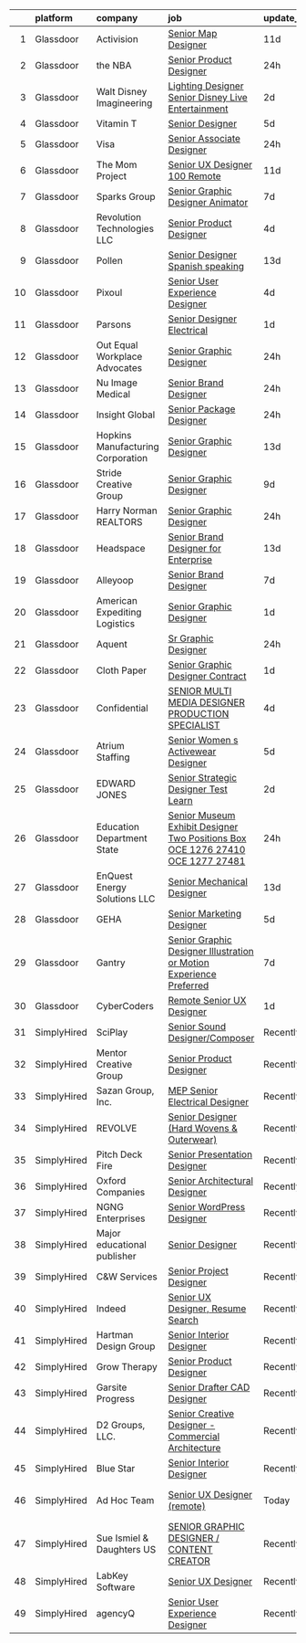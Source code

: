 

|    | platform    | company                           | job                                                                                                                                                                                                                                                                                                                                                                                                                                                                                                                                                                                                                                                                                                                                                                                                                                                                                                                                                                                                                                                                                                                                                                                                                                                                                                                                                                                                         | update_time   | location                  |
|---:|:------------|:----------------------------------|:------------------------------------------------------------------------------------------------------------------------------------------------------------------------------------------------------------------------------------------------------------------------------------------------------------------------------------------------------------------------------------------------------------------------------------------------------------------------------------------------------------------------------------------------------------------------------------------------------------------------------------------------------------------------------------------------------------------------------------------------------------------------------------------------------------------------------------------------------------------------------------------------------------------------------------------------------------------------------------------------------------------------------------------------------------------------------------------------------------------------------------------------------------------------------------------------------------------------------------------------------------------------------------------------------------------------------------------------------------------------------------------------------------|:--------------|:--------------------------|
|  1 | Glassdoor   | Activision                        | [Senior Map Designer](https://www.glassdoor.com/partner/jobListing.htm?pos=124&ao=1136043&s=58&guid=00000181421ac058bef09269662a60ef&src=GD_JOB_AD&t=SR&vt=w&cs=1_b6a8150e&cb=1654671458823&jobListingId=1007899361225&jrtk=3-0-1g511lg3pq6nu801-1g511lg48mfor800-62cd801ce6aac869-)                                                                                                                                                                                                                                                                                                                                                                                                                                                                                                                                                                                                                                                                                                                                                                                                                                                                                                                                                                                                                                                                                                                        | 11d           | Middleton, WI             |
|  2 | Glassdoor   | the NBA                           | [Senior Product Designer](https://www.glassdoor.com/partner/jobListing.htm?pos=122&ao=1136043&s=58&guid=00000181421ac058bef09269662a60ef&src=GD_JOB_AD&t=SR&vt=w&cs=1_94678f16&cb=1654671458823&jobListingId=1007924180842&jrtk=3-0-1g511lg3pq6nu801-1g511lg48mfor800-e184af06f8149d3e-)                                                                                                                                                                                                                                                                                                                                                                                                                                                                                                                                                                                                                                                                                                                                                                                                                                                                                                                                                                                                                                                                                                                    | 24h           | New York, NY              |
|  3 | Glassdoor   | Walt Disney Imagineering          | [Lighting Designer Senior  Disney Live Entertainment](https://www.glassdoor.com/partner/jobListing.htm?pos=113&ao=1110586&s=58&guid=00000181421ac058bef09269662a60ef&src=GD_JOB_AD&t=SR&vt=w&cs=1_b35b41fc&cb=1654671458819&jobListingId=1007919210153&cpc=FB7E4A1762AE5BEC&jrtk=3-0-1g511lg3pq6nu801-1g511lg48mfor800-4a12b77daf3b25e4--6NYlbfkN0DAFTyt7pbDCC2JPO79CSdi1dIb81yjczP5qsKcZIxgiRd1qisRd4re16D_VG3-wzWgmoe7oQDeeMqBEEd0cy1Q0odh4AlzqvEy5akhuFNFmiYuWcxcl_0sQPRItoOyI2xaqzZvXNPFZ1r6KtxEOdOSvALsZoRY5o1ptb3Nx_OBmhAgJB7YdXMTBOt1VRW9Gy9XLPSE1LQ-FmGo8P_n9rtxenV8zHCNrV9r-qorpMimyw8GyMCVFEOsJhBhP8nNYIlqawvEVE2EPgB0RRmDMgwkErw5mb0LQi90pa8ITCCaT7Z49ZpWKG_cKKzFFli8Hg6ZeujXwBVSPTcL2wVUsB7P38rGDttmTGCD-_uqAeEgcNBU3DjUvqeW2hETrhAWsx6SVvqsyvDhqzlS35tLXwqCI4IvucJH3XTVNDhwZo2zyAFOPlr21AOjmpqRLkRrHN4%3D)                                                                                                                                                                                                                                                                                                                                                                                                                                                                                                                                                                                     | 2d            | Kissimmee, FL             |
|  4 | Glassdoor   | Vitamin T                         | [Senior Designer](https://www.glassdoor.com/partner/jobListing.htm?pos=120&ao=1110586&s=58&guid=00000181421ac058bef09269662a60ef&src=GD_JOB_AD&t=SR&vt=w&cs=1_a70c081c&cb=1654671458822&jobListingId=1007913667833&cpc=2CAED5C921A5F994&jrtk=3-0-1g511lg3pq6nu801-1g511lg48mfor800-baf80011e21b8684--6NYlbfkN0DMrcEu7yrtATojKJA7cEzGQ3FdRGWLh0CZQInL4ECGI6k5tN82kdM0OKoro5eXmjrhU1LzCeq0l2IIkj6n6RI8_0amsVUGQP15NMpAuhX-yad4CDq7e_LfVxFA3F54u95X8Sh8xt6I5sA1eKvUwGVipAkl0DBa93dQ_fby4AVnslzVYCKTID_6J7BusQPHmNMAdAB5YIdbTKD9xpG9Q-qGXo9a1B1pjfKGtTe4uF3iI4P4XAGyAx541s8vMGfbBUFoJfVkGDL7aoQQ3aarApSFgxBCa3FhqT0qpJEmd1Dhp9yDWGcEEGxSYGNyTrcNxsE4XHN4bQzDHKeOJZsX9DY6vjrkNy1dBthKxOZ_LJN9QU1Lyr8jfJk84_TnSeM387AAHT1FKps6oT7fAgTgoRvRWeQOFaX4SsyIHRZdHhHuGr1_1Kca1uRsCwqK-TyDJYPopVD4nXj8QSxi7oXH1Ivm)                                                                                                                                                                                                                                                                                                                                                                                                                                                                                                                                                                                                       | 5d            | Remote                    |
|  5 | Glassdoor   | Visa                              | [Senior Associate Designer](https://www.glassdoor.com/partner/jobListing.htm?pos=128&ao=1136043&s=58&guid=00000181421ac058bef09269662a60ef&src=GD_JOB_AD&t=SR&vt=w&cs=1_41ea2d77&cb=1654671458824&jobListingId=1007924975787&jrtk=3-0-1g511lg3pq6nu801-1g511lg48mfor800-815d6c01a9acec00-)                                                                                                                                                                                                                                                                                                                                                                                                                                                                                                                                                                                                                                                                                                                                                                                                                                                                                                                                                                                                                                                                                                                  | 24h           | Austin, TX                |
|  6 | Glassdoor   | The Mom Project                   | [Senior UX Designer  100  Remote ](https://www.glassdoor.com/partner/jobListing.htm?pos=116&ao=1110586&s=58&guid=00000181421ac058bef09269662a60ef&src=GD_JOB_AD&t=SR&vt=w&cs=1_828d2921&cb=1654671458819&jobListingId=1007899139150&cpc=5EFBB0462F9C6B7A&jrtk=3-0-1g511lg3pq6nu801-1g511lg48mfor800-8703c6a0f8b771cf--6NYlbfkN0BDp_epf89aHDQhKpPegNJQ_ldQpEFZQsM9OcONMGxWx6pU56EKHF58QjVdAUvn2gWAVLBNd8LL82rFr97_g-Mfm7K1hTXco8LRhf35BV_GEl7wLo8ZXsO1oW3-dY8xLD3FpO0dtRequ-NT35A3ei-TgKIpLBdc5O_JnM6cYnxfVXHdDkrWLUF7qciDk80GL7LaLqF2KwkYEv4FvXIiGFYrMVLDqtgRgG0DEc2kUmqKlQ8CFsQ1yx9hIvllhqOSLIa9XLvjGbF_Kn7Rx0C_tSKFSfXM-9W1-i75vgNazdu8NBnQOaihpDndlv2A82KNw3xmtCQdZv_ewlQgfCIWD9UcwcjAgdb_16Guw0VuJ3rLS3s5wQpFnGlyI0DFR73UhiTTs-uDuIXB70ksgHNCL5VXn4ZoFjvURfy612Qgdae0o80zR8wcBKJe2_RY9bKL1XieZgygOHPLB4qq8NybJUZ8SjjnRC5TT7x97JiJ0aI7UoqzVBYneqx0UjB2aO535FXOw5WtQeMpBI8WBqVP3-8oGdTywrP_sZ2WKUBv3cO0jVhjVnmozTabrv_xQkw5eR6xfhOvZ2KB7Q%3D%3D)                                                                                                                                                                                                                                                                                                                                                                                                                                                          | 11d           | Remote                    |
|  7 | Glassdoor   | Sparks Group                      | [Senior Graphic Designer   Animator](https://www.glassdoor.com/partner/jobListing.htm?pos=117&ao=1110586&s=58&guid=00000181421ac058bef09269662a60ef&src=GD_JOB_AD&t=SR&vt=w&cs=1_23072170&cb=1654671458820&jobListingId=1007907539215&cpc=6FC5BA77C9A4CD78&jrtk=3-0-1g511lg3pq6nu801-1g511lg48mfor800-3149b2b5214b4c75--6NYlbfkN0CVbIAoVGlVV0muHIzlWY31dYj5hrVkKa7qBWZ-hZn3g-zWnitpxah_RyLopvrEJPJSvVwjkMKnm5oXnkqPzQZM7eDCZ4uHecPrgAYXbWHZ4-QFiKgvkylH-6ZRQx5iG8TRagUEn-RPcFt28H51rkSsF_0ooNIIxsRsFnhDdk-B-tCvxk1S0LZYKaTR7J0m4GYHpPjGl9x999aVjcwRKnRG5hyuL7esNsyZH11gtM4UCYjnr2VTsp2dUpCtzdwBUGhb3glME3FUu0MQ6itbhvMJ9RhET-8OAlMMSuKfRztOhiBFlLp00tDo7G_4t0gNr-o1muhwEjVUvZ5o1QFdVK-7_asq42MfmHhkZQzWs4LH_RZN2CDQIrFOYcX8CDKSGvxG9aelnHR8DdCaRDkC8ztzUrvQMCPQQDuwn6daCf-QnP04Wk1wL-5Wwn49Vt4uUJkyBHPbVdULx3Un_rizkFCdsJ0fkYPc7ILnHK2OCijm7xW1_xhTbR7iQilTAdlSsLM%3D)                                                                                                                                                                                                                                                                                                                                                                                                                                                                                                                                      | 7d            | McLean, VA                |
|  8 | Glassdoor   | Revolution Technologies  LLC      | [Senior Product Designer](https://www.glassdoor.com/partner/jobListing.htm?pos=101&ao=1110586&s=58&guid=00000181421ac058bef09269662a60ef&src=GD_JOB_AD&t=SR&vt=w&ea=1&cs=1_50fa6493&cb=1654671458817&jobListingId=1007916855309&cpc=1B441CF255E04BBA&jrtk=3-0-1g511lg3pq6nu801-1g511lg48mfor800-72efd09c0008c18c--6NYlbfkN0C9s4D34T-t5Q_QrI0J88zVoRG4vEg0yQeuXb71JYkH4Wi81vjmB7CK7C8HvaZeBGTDu6UNFy2_QVU9aAWOiG1ByOU9y_dHZdgiKSkwE0JXzWraowoiil25AdSXtLEY5tv-d9wMOyUtWSVoyWZKzAmzVdYYFf_-mFMlj0jsS29s8B5Mkl3d6uirxmM57xksOI_vak1VNa0O2gMGWOJjNvtb4yCcUgewV1V0NpkpBaYh7ajE_o_IWo1XOLpJKOZznVdFPVb1uLJ8J8xEpxd0BJTabOpHkTjFrUQJvk8zi-VYJzGyOwkATs1WiqV3UXVFx5RaaoeL9NsNCN2juVK54p4H5zsiYRX3vugfn1o9wgT7jU6KcMDfEA9UmE1j4aq-HNEHf6g7LzPnPsebRCILNaIUJx05PidGYOfGjIgosh5pK2tuzBYXe0ZcoI4eDyZIRzhVrTep4EwHyrwqAXlPhAyezWWWQ88O7S5jh5HglO_0JAguQSdnTce0UVZIYX7f-2aCM3M1ZNWor87S8nIk62X2)                                                                                                                                                                                                                                                                                                                                                                                                                                                                                                                          | 4d            | Creve Coeur, MO           |
|  9 | Glassdoor   | Pollen                            | [Senior Designer  Spanish speaking ](https://www.glassdoor.com/partner/jobListing.htm?pos=125&ao=1136043&s=58&guid=00000181421ac058bef09269662a60ef&src=GD_JOB_AD&t=SR&vt=w&cs=1_0bc9ab7f&cb=1654671458823&jobListingId=1007891996634&jrtk=3-0-1g511lg3pq6nu801-1g511lg48mfor800-9a7a4f4a3c7f0a0b-)                                                                                                                                                                                                                                                                                                                                                                                                                                                                                                                                                                                                                                                                                                                                                                                                                                                                                                                                                                                                                                                                                                         | 13d           | Miami, FL                 |
| 10 | Glassdoor   | Pixoul                            | [Senior User Experience Designer](https://www.glassdoor.com/partner/jobListing.htm?pos=112&ao=1110586&s=58&guid=00000181421ac058bef09269662a60ef&src=GD_JOB_AD&t=SR&vt=w&ea=1&cs=1_879960a2&cb=1654671458819&jobListingId=1007916613858&cpc=6FC5BA77C9A4CD78&jrtk=3-0-1g511lg3pq6nu801-1g511lg48mfor800-f9e6c36db6c18fa4--6NYlbfkN0DkuNNc9jtp8Paa5ic1vcdzrE97PDvQxS5P2e8AiHduyeY-Bjef1quw5x-u8TrJADSRTlrF43X3tRGUfZfixxZuJhbH6sy5XJaB0RzJNGjXdYkwgYrOm-PDYratyS3Sts2nghLR9CbAIZFNsABtIh3vBJP-0pq_XNCcvg4USCQyXbQvD7kflEeGYOFkS1uZmAHpajfQoJGD9jAfZ1YAivMMoQxTh0cum9cCkya2NHg_Lfr2cSDiUuYNypNVVPjhlQiy83qisH74cXJGCKqhcOqXDUk5DRyUw82GMMFxSiDqrPNp81F-cSw-JZJpixz3ayNQUJYp4igNSzT5Ow-aC_Vmk2T3lE2-U6d4SbnWQN_l1rx_29ZI66Rfn8FieAu3GUWFfRJyhjRtBSE5rQr0gDTmqrglrnyAfAnyroifYhSmihw8Fsg37zN8x1IxGpwlWj59Xz0VDCg2vC44yUQeWIM9pNOJ8sqlmLDNwm59YBaKGqPNTQgqLhtXYAnm8Sb6vcFNWZpI-v9xkA%3D%3D)                                                                                                                                                                                                                                                                                                                                                                                                                                                                                                                      | 4d            | Remote                    |
| 11 | Glassdoor   | Parsons                           | [Senior Designer Electrical](https://www.glassdoor.com/partner/jobListing.htm?pos=121&ao=1136043&s=58&guid=00000181421ac058bef09269662a60ef&src=GD_JOB_AD&t=SR&vt=w&cs=1_dde10edc&cb=1654671458823&jobListingId=1007922101449&jrtk=3-0-1g511lg3pq6nu801-1g511lg48mfor800-38e51df73b13742f-)                                                                                                                                                                                                                                                                                                                                                                                                                                                                                                                                                                                                                                                                                                                                                                                                                                                                                                                                                                                                                                                                                                                 | 1d            | Remote                    |
| 12 | Glassdoor   | Out   Equal Workplace Advocates   | [Senior Graphic Designer](https://www.glassdoor.com/partner/jobListing.htm?pos=126&ao=1136043&s=58&guid=00000181421ac058bef09269662a60ef&src=GD_JOB_AD&t=SR&vt=w&ea=1&cs=1_28135d15&cb=1654671458823&jobListingId=1007923749956&jrtk=3-0-1g511lg3pq6nu801-1g511lg48mfor800-ef789fdfdaeda833-)                                                                                                                                                                                                                                                                                                                                                                                                                                                                                                                                                                                                                                                                                                                                                                                                                                                                                                                                                                                                                                                                                                               | 24h           | Remote                    |
| 13 | Glassdoor   | Nu Image Medical                  | [Senior Brand Designer](https://www.glassdoor.com/partner/jobListing.htm?pos=104&ao=1110586&s=58&guid=00000181421ac058bef09269662a60ef&src=GD_JOB_AD&t=SR&vt=w&ea=1&cs=1_9eec19ca&cb=1654671458818&jobListingId=1007923604858&cpc=555ADD10F5BC937C&jrtk=3-0-1g511lg3pq6nu801-1g511lg48mfor800-fb13f8be9278b164--6NYlbfkN0AtR68e5gWpPxoovZgA7Udo-dcymoK0NpHFMpIgh7LYz_jF4aY_SHIfavPkUsasoNnE-K5yQJQXUSU3VQvrBrY1FWhDojcUgMiMfnH8sJKPvx6LmDyDeIvmx6jzhr1RViScOFeQUmP7ourDFgNLo7V-aG3o7YvcRTFE_jDNuY4VkxApt1tYeC6RlUcbzZoxP-DJ96jWfVIHeCuilAPQz15QQSThAjfdObUB4zTdDwAnzYaNLW5Dd-5TccWbqhPsHNMy0vnXpgAo5GWYHspl3WB52J-TaLwoJbi0DY7AhnNJ6jarTFRKADbZC6iYtY_jqmFWwshyMJpzuNU0zMO3v2qvcUDc77TA68-sSQfFPJYVE6r4JvKqGlkST9W0mSIVHHBxQTHdFdGyzVDw4ajDPQlaIHKW45_mebuVqz-oW5LyELFx1dgeAoCS644PM7aYyTYIonyv1AOexEUejurAx83oiL7nHEWaViGXV9UCVvtliFVSlCNAipULkWMZ4II-kfy5VTVYmBgNeg%3D%3D)                                                                                                                                                                                                                                                                                                                                                                                                                                                                                                                                | 24h           | Tampa, FL                 |
| 14 | Glassdoor   | Insight Global                    | [Senior Package Designer](https://www.glassdoor.com/partner/jobListing.htm?pos=114&ao=1110586&s=58&guid=00000181421ac058bef09269662a60ef&src=GD_JOB_AD&t=SR&vt=w&cs=1_1e83fb04&cb=1654671458819&jobListingId=1007923805253&cpc=B076152010A3B66C&jrtk=3-0-1g511lg3pq6nu801-1g511lg48mfor800-8dae3beff835d835--6NYlbfkN0BKkHZu3wF05EeDimN_p6sYpKCMArvwa95YdH7UpkaBCqc7l59ErwqcKzWlWHVvuuMiUtqm-BFpdUAvnFJVGsTo9FVTJc-nKm_ER1tGOuYiie2C4q4IC_5JmUdt3u_BOBFxRawQgLT8bp9-cOV7Xzbz9W0m4JAa79v6_eJ6JqpB_INdJ2h7IpgMh01ByYCg7oCxuAJcXg_zOMU07Eo1qBcdYBKBD5IVhBBIAHAH9LSQlvoK9g8O2S2IetAPqv2xC7qwVhLkwTwQMMzcJF5We8HujaAyNjZKOeOF3-s3bEncgJ2S9nl8VfqpRFJKeascOGVr7WHaTf1tunQYTnk7Mcvy2ICFxkn8j-ZIoOyQ0hVhBBkMBsrGIcnWeE6P40f8opuLlrctY4rWKHw6ZRT3BzoZAbvE5ywgIEaVvtXtODyiLGfZat5T8S7rq7McqieGAwQh0eXKf74RW98esjul5CV1nHk6z68k2_zQN8h5kVzgA32kDPAIrE0AAeLbEkUexTA%3D)                                                                                                                                                                                                                                                                                                                                                                                                                                                                                                                                                 | 24h           | Los Angeles, CA           |
| 15 | Glassdoor   | Hopkins Manufacturing Corporation | [Senior Graphic Designer](https://www.glassdoor.com/partner/jobListing.htm?pos=102&ao=1110586&s=58&guid=00000181421ac058bef09269662a60ef&src=GD_JOB_AD&t=SR&vt=w&cs=1_8969f845&cb=1654671458817&jobListingId=1007893289048&cpc=C0A1394BEB3A993C&jrtk=3-0-1g511lg3pq6nu801-1g511lg48mfor800-3875ea1dc6146494--6NYlbfkN0B_HvgE05pFSkb_Z5lsewMK9saEU9PR9pR_cTHu3KaFsA9I98-t1mhiXZT8zNDXCGT9KJMgzrRYLky1um7QdomEGd6QCjSbyypjVgQKmtEPxrioq0xtdU-F0b0V3Hg31HgyJh1o0Egno9glHGkAZ_9c1qhZkilNee6K21s1SMT7OoLR_sr_Yly9jZJ4d2HF3OUDfvNP6_2QUuwp_Vvm45Fl_FQ23DheXgKxBdM6ZoLxLfomUMkJ9PiavhGK921gUizK2U4erZDJoftX7nf50VkiFB2ezwJ1RHBlXcbYYMJ99sFz9By5uquM_PHUfLOpqtSGtDI6talQ82wONL4Oq4bCpH1upJxh4OQR9oKParQ2L1cqbb1yu7B_57n9Fe_RZb1VwFGTB4VHGr0P6CAthvzj3xydILJwxtR0BtKl7cIvRUblAGZ4HgY09qQZkHM0w3tW6Yb5jNoTsA3krzXGPzhaIEGholWTIgOBhqjcuRMk56F9Iv7z572l-6qBG2L81xz5BWGG46Hxgu3_EqXCasMjTtsh1V8_BbHVq6HOhkBMzrkMSoSKW9bWYj9oba7cgmeTHwSaExGxTRbDlsV_DfcYNWWCta1X_58odN_ZCVJngA%3D%3D)                                                                                                                                                                                                                                                                                                                                                                                                                                   | 13d           | Arlington Heights, IL     |
| 16 | Glassdoor   | Stride Creative Group             | [Senior Graphic Designer](https://www.glassdoor.com/partner/jobListing.htm?pos=103&ao=1110586&s=58&guid=00000181421ac058bef09269662a60ef&src=GD_JOB_AD&t=SR&vt=w&ea=1&cs=1_68494c41&cb=1654671458818&jobListingId=1007900844411&cpc=D6DEFEE27D6A642D&jrtk=3-0-1g511lg3pq6nu801-1g511lg48mfor800-8647572f74883216--6NYlbfkN0Cp_WSJKd_Pz82imZmURPbhd3kYBsiZi4lpMLOH6vOlLErgHEpgfNVHQec8l15cTZIapcY_hwIUZ9BAzEw1tzVC7VhOYXIT9QSRzpxX6ECy7SdFCgDWQ0K4EoFbG6uoMmW0VNlU1wT-IwXKYeYthiWvzxGmfqxTG07jVnF3tzgCTkn4Yauer36usXseUhl0Y5Yu08l7s1FhPxu5fH2VlsoqzHsS74ApTuYfUSzNjCZpnZRLYZUQ_ZgthdDlAnCQg_kbQHLTkuitDsNbACqzUg-dz04YfhXIlwsWBGwgmT9tBhXrHMed6CPGaIjGBmn-5IxOIj3WYOlm9jktdn1Ehv9jQ5EBD54ZFEeLkgodfvqsdiSRQV2bz-SyOLYKIhzov6-mkkP-gP76qsj4YANtsZL3fvgjJnsQODlnN-uNH1pXAc7siQhMZFIsn5n6PiIF6RUwLbKuSjb1DvWEyNQt7I8OcOZIUzqI8mNTgRyrBfQzwGOOpHp7pKD9uHibUVKB9m47JMjzLPfyuA%3D%3D)                                                                                                                                                                                                                                                                                                                                                                                                                                                                                                                              | 9d            | Burlington, VT            |
| 17 | Glassdoor   | Harry Norman  REALTORS            | [Senior Graphic Designer](https://www.glassdoor.com/partner/jobListing.htm?pos=107&ao=1110586&s=58&guid=00000181421ac058bef09269662a60ef&src=GD_JOB_AD&t=SR&vt=w&ea=1&cs=1_062a6edb&cb=1654671458818&jobListingId=1007923405498&cpc=1D891ED3EFC3904E&jrtk=3-0-1g511lg3pq6nu801-1g511lg48mfor800-411e85b264b9ff71--6NYlbfkN0AEU_eddA6a10D8DlHvxzQr7PXIa3neQ99t6YEbhNUDOOE1SJzIkc_eILtKuAuvOqjMlmQGUKj33A6Md6BNTjAW6ZoOKX0Z44KQ6U_xGAFEXFIzE_MpVHgE_3Awq5l0t72HkJdVJf8CggSezcHTxb63qKxEAmTWMibdiS04lmGLaQdhvaq0SxhLz7mJKu_6Bb55EOG_aoKhq7I2TGhJEqrewbkGkr_c2rzznQRhiy78_B-BbyUbbEHU238KwgXsApFpMAGPG5d9X7FftgrinCEGYE8sw5-ken5avn-4tnakqlMSDES6OIkBHVKYKv2YoPKSfF3ofnezIU2dYoSUv6NYlPUhEujXbQiOzr44pqIKy1yePK8Y7RumhBws5Djo4IexxpFU7szaocOk2sflJw2VkpRdnV1srCtGnGVLn9gGgBeT-eSFeiqTWKX88wJBBTgRsE7f8Ozu4b7mw8QumiTgTigQ8N16QqH3dAl4XPWRaYaYroGrfx0stinO9XMBQnA%3D)                                                                                                                                                                                                                                                                                                                                                                                                                                                                                                                                            | 24h           | Atlanta, GA               |
| 18 | Glassdoor   | Headspace                         | [Senior Brand Designer for Enterprise](https://www.glassdoor.com/partner/jobListing.htm?pos=130&ao=1136043&s=58&guid=00000181421ac058bef09269662a60ef&src=GD_JOB_AD&t=SR&vt=w&cs=1_3cf2ce74&cb=1654671458824&jobListingId=1007892927884&jrtk=3-0-1g511lg3pq6nu801-1g511lg48mfor800-a88093c51718bd10-)                                                                                                                                                                                                                                                                                                                                                                                                                                                                                                                                                                                                                                                                                                                                                                                                                                                                                                                                                                                                                                                                                                       | 13d           | Santa Monica, CA          |
| 19 | Glassdoor   | Alleyoop                          | [Senior Brand Designer](https://www.glassdoor.com/partner/jobListing.htm?pos=123&ao=1136043&s=58&guid=00000181421ac058bef09269662a60ef&src=GD_JOB_AD&t=SR&vt=w&ea=1&cs=1_5c992116&cb=1654671458823&jobListingId=1007907905836&jrtk=3-0-1g511lg3pq6nu801-1g511lg48mfor800-d73059de7a55ab0e-)                                                                                                                                                                                                                                                                                                                                                                                                                                                                                                                                                                                                                                                                                                                                                                                                                                                                                                                                                                                                                                                                                                                 | 7d            | Remote                    |
| 20 | Glassdoor   | American Expediting Logistics     | [Senior Graphic Designer](https://www.glassdoor.com/partner/jobListing.htm?pos=129&ao=1136043&s=58&guid=00000181421ac058bef09269662a60ef&src=GD_JOB_AD&t=SR&vt=w&cs=1_001c8944&cb=1654671458824&jobListingId=1007921843074&jrtk=3-0-1g511lg3pq6nu801-1g511lg48mfor800-67ab16665fba642b-)                                                                                                                                                                                                                                                                                                                                                                                                                                                                                                                                                                                                                                                                                                                                                                                                                                                                                                                                                                                                                                                                                                                    | 1d            | Remote                    |
| 21 | Glassdoor   | Aquent                            | [Sr  Graphic Designer](https://www.glassdoor.com/partner/jobListing.htm?pos=115&ao=1110586&s=58&guid=00000181421ac058bef09269662a60ef&src=GD_JOB_AD&t=SR&vt=w&cs=1_e4aaf190&cb=1654671458819&jobListingId=1007924481156&cpc=B101C867B3EF2D75&jrtk=3-0-1g511lg3pq6nu801-1g511lg48mfor800-030631ef2ff7b954--6NYlbfkN0DMrcEu7yrtATojKJA7cEzGQ3FdRGWLh0CZQInL4ECGI9gD0Wolx9R2v-Aex0-GK05DgAmYzd4hLpFvVhL9lj6OZnqOe6UCnB8UZ_LHQBT7zpvTSWPYVD-htPCeakxO7YKKaK__q-Xg_c0LoaA6Pc_HDEn6Z2yh5S2wllb-JePQgfnwXuPouPVLC843Dpn7VSECDGAw8qZlJKKOF4SZOUzDlnMHNmWpZxmBQDHbYwHq9oH-3pA_D6hsglndm5vTEwCuTcXt2fNPa01kBCITeIf_eUw38mNzD5HrX5KXmgpmAlddx6h_vmoeSb_OYAubKTkBcPSPdhMjHq8XDxUTSkEcp_RUSqs2S0vXMv2L9ZX_bA9SpSVuzRs6Y_rqR_7ukP0DGyZckzz3pLIkQPJiEz8VQMlxj2VRL-LGKpgbuPEi_svg2Z6pZy34OgV_sakgE-gtxGnn-dpmkg%3D%3D)                                                                                                                                                                                                                                                                                                                                                                                                                                                                                                                                                                                                      | 24h           | San Diego, CA             |
| 22 | Glassdoor   | Cloth   Paper                     | [Senior Graphic Designer  Contract ](https://www.glassdoor.com/partner/jobListing.htm?pos=110&ao=1110586&s=58&guid=00000181421ac058bef09269662a60ef&src=GD_JOB_AD&t=SR&vt=w&ea=1&cs=1_5dcf07ab&cb=1654671458819&jobListingId=1007921189792&cpc=217C45A42544DB93&jrtk=3-0-1g511lg3pq6nu801-1g511lg48mfor800-5d003eacfe51bcfd--6NYlbfkN0C2MsYJL2-v0hr-Ox8pePttoXTa_LO6yqdpWnMQbSkQSE0iH6THjvdY-wvS-ihIaV3w6DYxomHMq7JqEF9ziwCPy0G2ezgNe2n3Z29YXq21f4QYwNX5WQz0GUqIYdA-7Gtidi-kR1z9VDSOrKAgOJs6Ayohs3OVpzP6VjXOcqb_gViqY-iCrLZ9WRQ5_4eLp5XH9wWHgNxYwFLGa0H3d-Hp1w-fCxE4o_GFoAy8GsA2nQs2kVynAo4RFrIJ1thliKE9V5SUFP_f1FdGCMSq1un9nxRh0_XTznSqjjl3ft-kLZjA8G4v4DU67x-UC81Igq92X8yKjL5rObKESki7i9763EN_CWHo4MaUNZJGSBwcZITJV489y11-1SQofPwUA1OnfRsyU4a2hT0ZHQDRMSj7Ez3cOGFh0jyY91unMu94ZhbCX0pN0j2f4eAhUi2huAKBRA96q_9yNpiZQ2vuurSYCbPhsoK4VqhltV0jbesrZ5KGdMH5iNqOk6s1CTmnyQZaHiOPMNp73A%3D%3D)                                                                                                                                                                                                                                                                                                                                                                                                                                                                                                                   | 1d            | Remote                    |
| 23 | Glassdoor   | Confidential                      | [SENIOR MULTI MEDIA DESIGNER   PRODUCTION SPECIALIST](https://www.glassdoor.com/partner/jobListing.htm?pos=108&ao=1110586&s=58&guid=00000181421ac058bef09269662a60ef&src=GD_JOB_AD&t=SR&vt=w&ea=1&cs=1_1fe8eab3&cb=1654671458818&jobListingId=1007916584604&cpc=6BBECBC74F3AC36E&jrtk=3-0-1g511lg3pq6nu801-1g511lg48mfor800-d9814bbaf860f0f4--6NYlbfkN0BND1zoRNjx_SXg0wlRSymcbv2Y4nh5MH306CpsGcQMNNpkATIQg3r9Ospe-o_do9Gm37CFBrgViQxrtBG65hOiMhYklwMoGXcPOm2TNMd9RT_3zkWCb2QOvTDJ0rFVj00PMzi9JS2aRk_yi7nVcUo501KaegmmhdUNogGsAsVzpKXzM1byOyTuyUS_KVusRVibU5gEVxFvUWtcFRLmt2CXDGm3YCo--gsnHDMwWTSaalz7MwZiO1xQNA91X2PPQgVkzuN51PD7zUecN20TsmJu-QF9ri6o1vwcSd-0R6F_Ulz9fQHLZ09OSj_vgg1KP1ytDzDYjo_kAQDqKdWUT3hVZzlcVi8u0TyDsrcLuwuMNtZN6hDeNq8tTz-ZqLF9HBgilsQ2wmjt2YFg0IHOS4G7r0xeG-e66WIRP6GsONxRhUunW2GvEmI2GuqqKNjnzol3dZWuYiH-ZYGmDstMT8pkwfsjtYjYa3eufZgt6453pX6OAH9sxb3inpUR8xlzmwsgrtoqDDCWTg%3D%3D)                                                                                                                                                                                                                                                                                                                                                                                                                                                                                                  | 4d            | Houston, TX               |
| 24 | Glassdoor   | Atrium Staffing                   | [Senior Women s Activewear Designer](https://www.glassdoor.com/partner/jobListing.htm?pos=118&ao=1110586&s=58&guid=00000181421ac058bef09269662a60ef&src=GD_JOB_AD&t=SR&vt=w&ea=1&cs=1_849451ca&cb=1654671458820&jobListingId=1007913783944&cpc=F41FEAB56D215062&jrtk=3-0-1g511lg3pq6nu801-1g511lg48mfor800-497a26064614b827--6NYlbfkN0AJVhJRw9wUHBCF8R8adMoLXwMaKLwknIknnYTuOdK23DV61sywQ-0ewnDTWuO3HeNEwf4eJ6lKPTwW8DDEfPMdM8h_E-pxsHQ7DJvxZsRh6ZRvEqyemes31W5WaL19JULRK7sqmXUyX1PSHZU3MKkNdEDoJJHColgYpi16rBPMdHu-7fAD_aD4viV7ZS9Eqhz8VIIRmDohbUiij0eJHMk9EpLbUMwxivbKKP2xZI0NutKWOxoUDRjhZ6bwpn2NdCZmJowb_CdKGg27tKmiy2e18sHVdNcH9vkyXSBB1jWY-hvdhMHg3K6npaftWRAcpSsftm8-PRhJqvvzpgSU8vwBvTgRxcgk2vfafVovLIQL5z1P_sOKM9Jf_AtkudukGDwLI5lxmOg_AKR594KlnDCwq-oR01cCitIxQNjpu_4vSGfRo-QuG3AfmzyBKQch3CGOOifgFGsXhX40UlgKGJ_PAgfXwhvDVOW82np3BpzIxYQ8IdCAaddUfyNF1W2WmmbL_4ODgi3_E_YnRlFOqB3fPgtz3fGmlN7vX63Z3JEGRb9EDNQMbkYgVMA7g4dlIcVP9Sl6mbzWqpkPrkoSbJzuU-qpjjjH8Qmfu9g8eCq1C-xccYYHPVBvSNCBeLJg0biC-aqL_hx9k6Up3stm0uRPqd4YWm7YJCYCS5zaYUTgfOaDtdrpzS6gDXziPwvQ7SZ9z-BjqvbI5SlxlKoN7tNws-8TkLiWasEwiAeTXoWPLbVlUuHyWwXxwqKxf8wl_8jTEJ2UIFLVDOzbXF-aS43RrGllnIfpjljTFH2fHOpg02nx7Gjtz_01LFBiPwpRuUFDw1FZZ2nmnkOWTKtH174XUbWblsGK9WNS9efVEuhhxXrXlhbSnzhzYTQNc5ASyYOuFgRCIKQUE7KW3z4wiHhtmUSd1qvkKj90t6HW2C3TcjYToXqroFfceaZKEQEwh1vt8Wae8bHLD2HOsnZWezJFBh_aL-Z6mxPFxayIpe5Esv0IMI6DF5DG2bxfxTiZ8h4%3D) | 5d            | New York, NY              |
| 25 | Glassdoor   | EDWARD JONES                      | [Senior Strategic Designer  Test   Learn](https://www.glassdoor.com/partner/jobListing.htm?pos=109&ao=1110586&s=58&guid=00000181421ac058bef09269662a60ef&src=GD_JOB_AD&t=SR&vt=w&cs=1_5bc62a7d&cb=1654671458818&jobListingId=1007919523606&cpc=6BF42D0955AE9A34&jrtk=3-0-1g511lg3pq6nu801-1g511lg48mfor800-ff0dcece5336bcba--6NYlbfkN0ClKv8JknXx3qlXZr49u25TMmhJoIFsMZ-3doFSFr5kIGy1qIUgLdLzxDfyx4IpFOwl3nD7aPT34yXQcpKcQEoWX1NicDZmKqsVIIGIphZeQ8hJl-_FWAxxAya2MtWyL7OBpk7VkNnlJOh2HxkYsoZwzU4zs_z5B1yGyEVtAqDhlI0rYsMrs6Xkr-6ATawxSMRyLy_24bUQjW1fnh5hBquQQ13PkPEKteRx_-jmwkjGuTJJuRNP11oW7Y7Xd7NVveaXmVVFwSZu6v1VtFj11yXEA5pGuJYZ_0fk8PHoP9v1O6W91n2YV6mLLp3uO7x2WlCi_RcdsA8unvKpIDDH78N0Y9cdRnhD-ZiSNbyAkagKzjc6kfW3BkdrL8xaSGOw9seu2UNsV_nebJ7y2o0cidGNeKBlQop1hpy_eH82N4OfE9ogVnLyCX4E)                                                                                                                                                                                                                                                                                                                                                                                                                                                                                                                                                                                                               | 2d            | Warrensburg, MO           |
| 26 | Glassdoor   | Education Department  State       | [Senior Museum Exhibit Designer   Two Positions   Box OCE 1276 27410  OCE 1277 27481](https://www.glassdoor.com/partner/jobListing.htm?pos=127&ao=1136043&s=58&guid=00000181421ac058bef09269662a60ef&src=GD_JOB_AD&t=SR&vt=w&cs=1_9be4ab41&cb=1654671458823&jobListingId=1007923712585&jrtk=3-0-1g511lg3pq6nu801-1g511lg48mfor800-520100268f196b66-)                                                                                                                                                                                                                                                                                                                                                                                                                                                                                                                                                                                                                                                                                                                                                                                                                                                                                                                                                                                                                                                        | 24h           | Albany, NY                |
| 27 | Glassdoor   | EnQuest Energy Solutions LLC      | [Senior Mechanical Designer](https://www.glassdoor.com/partner/jobListing.htm?pos=105&ao=1110586&s=58&guid=00000181421ac058bef09269662a60ef&src=GD_JOB_AD&t=SR&vt=w&ea=1&cs=1_c58af4e1&cb=1654671458818&jobListingId=1007892906930&cpc=9952A63AB06E78AD&jrtk=3-0-1g511lg3pq6nu801-1g511lg48mfor800-3b29fa4fa47f9aed--6NYlbfkN0BHRzSRdaYJS2AwKohB7GUTi26mb1K9oUqkvKSMHhTNGPLXAAQ03JbFDP-XLB5d-osooSAL7KD5wTlb7PKVqTjYgJ8KOdEbc9C5tk8TjlqKTTLLKWy33uRPIuWZMM7fSmE07oQ7nVTWi0us_fM5ojz9uZsUcL2FsipS8tOCi0ihCuVUCKOIxXhEoP-M4LhHEQ30lfPMcDvLLKAxK47Lm2lzmQ9IAK3E92W-F4y1SRwnRPQfa1A5ToTW650HaPnqaiJHdRSgHF_LlMNoSYqQPFQCtrjh7EOgO7hYq980ZASd6G8fQceFynKtWFErsL92Pi5r_UdWHHt5h4r7ScRbxlqWp4UESRJw40sxzuO7XwdDeOEMu8bweVSOiL-Hbm32-tS1lCujGb792aFm-vADnN6h1ZiUSSDX_-E_ALh6B2UJwnNsw1mEnPoDBdD1lVgCN2y7-a2vRi5fLSddjomKEoOgGGs_aTZNF1PAS9PFssA0EZbujIWABxdyB8h4qzeVBhXfhVapzVHAxw%3D%3D)                                                                                                                                                                                                                                                                                                                                                                                                                                                                                                                           | 13d           | Houston, TX               |
| 28 | Glassdoor   | GEHA                              | [Senior Marketing Designer](https://www.glassdoor.com/partner/jobListing.htm?pos=111&ao=1110586&s=58&guid=00000181421ac058bef09269662a60ef&src=GD_JOB_AD&t=SR&vt=w&cs=1_382449c9&cb=1654671458819&jobListingId=1007913826739&cpc=B076152010A3B66C&jrtk=3-0-1g511lg3pq6nu801-1g511lg48mfor800-10aae45cec34ef07--6NYlbfkN0C7ra8cbslmtmasv2ZguBnHCZr8jAHHNwKWPAtZwfYKSqsZdj9HfYLjJ_bAI4ZODovdx18Dk-oVBjhUG5vKhrsw6WJKkIo_SABg-t0iN2EW6s7k0Z77EeQk2oWsUAKJzzDZcrAYFosuKS98PF_qwY_rScmUPGAo6-DB4uLU-y-xRGPIFTDsWTCnEb6Fk1eY08yXN5bTtQ7RGz_G3wLMEA2d9Z5uaXKEXjhA9X1QQ1hGNryoUVCgg7SJN3K_m9dtgxLBRnTasAhEwr89MMRTdX8HY058663tYi2r5W-3S9NovPT969IBAyHdtNmZu9eE7PySW1oqZJR8CGF7sGzL69Qv4f6hE-ob7yQdiBu9jOQukufKEZVP26dxKtClkvdcqqe9Pdr1LaKa-rsablyeFp33d0U-TIZeBEcYq7rnBnKAtYJHgPPSYLPioeaD7sIP_LEBTKx0I0tcRc9NjPOZgLVB6gTYDBe2pgX4-4PxZkCrLyHtsIYWkTGY3CHJL-dasRvYn94g9dsGnBCAc1LjfSNL1yx9KOcnGaQmENAa6xAXayAhgAwN3J3x9i2DA68TFoYwTZ4Xn-XvBw%3D%3D)                                                                                                                                                                                                                                                                                                                                                                                                                                                                 | 5d            | United States             |
| 29 | Glassdoor   | Gantry                            | [Senior Graphic Designer  Illustration or Motion Experience Preferred](https://www.glassdoor.com/partner/jobListing.htm?pos=106&ao=1110586&s=58&guid=00000181421ac058bef09269662a60ef&src=GD_JOB_AD&t=SR&vt=w&ea=1&cs=1_8655259b&cb=1654671458818&jobListingId=1007907478237&cpc=608BEFD8E68346F1&jrtk=3-0-1g511lg3pq6nu801-1g511lg48mfor800-954aa181f08805e8--6NYlbfkN0DLxniXb9xd09bch3T7EymxCrgj1jiT2kSu__xrmi42oFUVS0emMDhZHtBWjsCxONxacQTOsY9zK7-BMxir7EEkhSIBtGscvcrrzCRn-Icp4mTHVAJU3R2k7Gjt3eZVWX5od9_uNRgDwirYDpAQcL3k-nJhMM2hbI6gKBNNHK45S5Gcz8s9agBwn9Qd4iwvRmedDtbHklTwAHghaagnVSfspjz1J1uVBsZpeVSl6wdvBy3ehPTb0Vg0pQxv5p0dSJugnG7IKrE1iAReGADaqTgkvm7QamFxnwyUMceFYNEgaYyvzOOD0y5HKTU-JwOR-wouGc2uGINRtd-E47zzOEp-rbmmZ27fTKVpXAZ9-g0re-tqySzErNXz665i8k5A388UX7pHGNDW0dCfPgvDcTlZ1GIucE5bIUFda96rq2yfIZ2yPgT7WD1HNOmeRJYX17xmrnyW91Fo8pQRyyeOGnOiRrSeP4iBMqdj0YujrJx7iH1dbyk70tr2yPXgZKzK3ed_AxxrXNbzuGbC-yHUD0pe-5Y37szvJp6Gg2TDmt5OOusgF8e0OTqXDQsjfVT2d9M%3D)                                                                                                                                                                                                                                                                                                                                                                                                                               | 7d            | Salt Lake City, UT        |
| 30 | Glassdoor   | CyberCoders                       | [Remote Senior UX Designer](https://www.glassdoor.com/partner/jobListing.htm?pos=119&ao=1110586&s=58&guid=00000181421ac058bef09269662a60ef&src=GD_JOB_AD&t=SR&vt=w&ea=1&cs=1_b28b9009&cb=1654671458823&jobListingId=1007921374750&cpc=A65DF3A704A48F9B&jrtk=3-0-1g511lg3pq6nu801-1g511lg48mfor800-8dd9f29c507aacef--6NYlbfkN0CpFJQzrgRR8WqXWK1qKKEqALWJw739KlKqr2H-MSI4eoBlI4EFrmor2FYZMP3muM2VgUn4O0eHQW1qitOUQZZrk7d_XCeyUsp9KbadIx_En2RZu6UbD9lpw5Bfcva71VoDxymDL7nX4IEOIXR2MJRStQgzL1wgYYfsWUAt0As4jlOv4uvVztqgWscr8nYAnv2F2DDyvSfOipzDs3SPkDllTy0JDqcxDCDWkt0FT_uV3TwdRvBzlasqaiua9KdK4JmxxZOTS56-G78CfaqvSaA-NtJXgmjFw77uKayH2oDNBaAIrNSP_t9NwNr3nH3gn_ZO4RXcRNaUHPa3T0BkQEhhTeYPoOwY6qhmnSk46lXMgOb6Il7aIPu_uPQwIFW-RaRpXcFBriegAgips7JhIhNDngSbB0oWRf089qKFkKfrOH87SqwIt40Ma2Gx77u_EgCqrjsi6hUyPWFSEIutmREw7rpGyBeALwmyqmOSqXMpJIP8Bfxtz_IOFLCUdY1E4DzzWpUVhM7zZdz8nYbaU3RhYz7xRiDUJwQ6Z6oEDKTJCV5Lpbd940uPg0nvFZZ83QLg-T89ViWzqG7rFrChU32W8IkiNH7Jh1mH06NnLItX7Q30UqQyWGBaQCPbduHUdNOMAz00Z6eXjUIN0kECFaf_JTtYwhgrTd6VR1LUO-n-cRgCJBIHBx5sMXUGeFtnLWGEt--bxm84wR1QDKxQGLoI16liAv8W_hlys6Gypsz9dMqOaFojefYk-Rc79LKjxFj-1589QtGpSVWL8Su34ZS1hudkEkkhbLoQQlmB_S0ug6r_siu5E4eUTZ79pqdnoUYWsU030cW0Cm_wFjySha2qwcTj95PqxSDNM67HF7PvDmG79bBLKZLymjsM77FS-FFMPCkHQnHqb4Px942XPjHolaquWywT4SGEtdGbT_EZdClFaoDiEfR5NyT81wQf-zwhHLzmU_lfV6FwfOJyajyvJiViDrJbgdivdLPM72FE8Q%3D%3D)                            | 1d            | Miami, FL                 |
| 31 | SimplyHired | SciPlay                           | [Senior Sound Designer/Composer](https://www.simplyhired.com/job/MFRkWFxMfYfHxn1BijUSjkZo0C-Bv5a8G2ysJXs28cOhYb7VjQZ7eg?q=senior+designer)                                                                                                                                                                                                                                                                                                                                                                                                                                                                                                                                                                                                                                                                                                                                                                                                                                                                                                                                                                                                                                                                                                                                                                                                                                                                  | Recently      | United States             |
| 32 | SimplyHired | Mentor Creative Group             | [Senior Product Designer](https://www.simplyhired.com/job/C6fQsB5gK7iSWO5AluBnhB8GAAtVKotytpmvIuxiArpBQhFGZ73IZA?q=senior+designer)                                                                                                                                                                                                                                                                                                                                                                                                                                                                                                                                                                                                                                                                                                                                                                                                                                                                                                                                                                                                                                                                                                                                                                                                                                                                         | Recently      | Remote                    |
| 33 | SimplyHired | Sazan Group, Inc.                 | [MEP Senior Electrical Designer](https://www.simplyhired.com/job/SwdumVZzOq8fLFZDUFgnemgvlM40NMPrA3TLPTFsBLPp6kejTdNT6g?q=senior+designer)                                                                                                                                                                                                                                                                                                                                                                                                                                                                                                                                                                                                                                                                                                                                                                                                                                                                                                                                                                                                                                                                                                                                                                                                                                                                  | Recently      | Seattle, WA               |
| 34 | SimplyHired | REVOLVE                           | [Senior Designer (Hard Wovens & Outerwear)](https://www.simplyhired.com/job/12OaKAxI-Kokpegl_O9dHqkw_VFvnO4BumVh1sMe3vWpjvo-9cPwBA?q=senior+designer)                                                                                                                                                                                                                                                                                                                                                                                                                                                                                                                                                                                                                                                                                                                                                                                                                                                                                                                                                                                                                                                                                                                                                                                                                                                       | Recently      | Los Angeles, CA           |
| 35 | SimplyHired | Pitch Deck Fire                   | [Senior Presentation Designer](https://www.simplyhired.com/job/jYNTnV-puvkSD-LiXWowLCQsrIrlIgUc9XdxbeCKV4VMJpASc_8p9Q?q=senior+designer)                                                                                                                                                                                                                                                                                                                                                                                                                                                                                                                                                                                                                                                                                                                                                                                                                                                                                                                                                                                                                                                                                                                                                                                                                                                                    | Recently      | Remote                    |
| 36 | SimplyHired | Oxford Companies                  | [Senior Architectural Designer](https://www.simplyhired.com/job/T7E73TzbWRiKTNexi0LkL9Fqt9L1_k0JmVBmdUd5dLiK0CN9xwEQLQ?q=senior+designer)                                                                                                                                                                                                                                                                                                                                                                                                                                                                                                                                                                                                                                                                                                                                                                                                                                                                                                                                                                                                                                                                                                                                                                                                                                                                   | Recently      | Ann Arbor, MI             |
| 37 | SimplyHired | NGNG Enterprises                  | [Senior WordPress Designer](https://www.simplyhired.com/job/nNmOqtuT06Mk-lcmE7eheAXQQWiNMpXcVvCxka53D2mz1JIyK1uPSg?q=senior+designer)                                                                                                                                                                                                                                                                                                                                                                                                                                                                                                                                                                                                                                                                                                                                                                                                                                                                                                                                                                                                                                                                                                                                                                                                                                                                       | Recently      | Remote                    |
| 38 | SimplyHired | Major educational publisher       | [Senior Designer](https://www.simplyhired.com/job/sPGxsgyYQ-jge8yaSqTUycpg1qZdyrfzhQRm_H1aTkvRjYCsFeiZKw?q=senior+designer)                                                                                                                                                                                                                                                                                                                                                                                                                                                                                                                                                                                                                                                                                                                                                                                                                                                                                                                                                                                                                                                                                                                                                                                                                                                                                 | Recently      | Remote                    |
| 39 | SimplyHired | C&W Services                      | [Senior Project Designer](https://www.simplyhired.com/job/GU4dkdAkGSIc0Qa3WyPh4tnPq5uDxi-NQdfRGTGFpyCiBYojzFEUcw?q=senior+designer)                                                                                                                                                                                                                                                                                                                                                                                                                                                                                                                                                                                                                                                                                                                                                                                                                                                                                                                                                                                                                                                                                                                                                                                                                                                                         | Recently      | Remote                    |
| 40 | SimplyHired | Indeed                            | [Senior UX Designer, Resume Search](https://www.simplyhired.com/job/E5TiAhtazPgv95fMQ10-uLg2dSewvqnR7Hj4z6TyZQ4-abNOkN1Oxw?q=senior+designer)                                                                                                                                                                                                                                                                                                                                                                                                                                                                                                                                                                                                                                                                                                                                                                                                                                                                                                                                                                                                                                                                                                                                                                                                                                                               | Recently      | United States             |
| 41 | SimplyHired | Hartman Design Group              | [Senior Interior Designer](https://www.simplyhired.com/job/DoJeZfmJ3oegf4VFu1T5RNfVR0vOTRquqkQWPON31nRznnltc3G6Dw?q=senior+designer)                                                                                                                                                                                                                                                                                                                                                                                                                                                                                                                                                                                                                                                                                                                                                                                                                                                                                                                                                                                                                                                                                                                                                                                                                                                                        | Recently      | Washington, DC            |
| 42 | SimplyHired | Grow Therapy                      | [Senior Product Designer](https://www.simplyhired.com/job/4OyzCBRfdT8y4_dMIUDpEdFd9tQcMHYUut7RulO-88n4HO5b1LzNFw?q=senior+designer)                                                                                                                                                                                                                                                                                                                                                                                                                                                                                                                                                                                                                                                                                                                                                                                                                                                                                                                                                                                                                                                                                                                                                                                                                                                                         | Recently      | Remote                    |
| 43 | SimplyHired | Garsite Progress                  | [Senior Drafter CAD Designer](https://www.simplyhired.com/job/bKrkNIHHPLhr8hmpzpdyG7UxEmC4QrDr5PnA81dY4nx0UgtHUM36og?q=senior+designer)                                                                                                                                                                                                                                                                                                                                                                                                                                                                                                                                                                                                                                                                                                                                                                                                                                                                                                                                                                                                                                                                                                                                                                                                                                                                     | Recently      | Kansas City, KS           |
| 44 | SimplyHired | D2 Groups, LLC.                   | [Senior Creative Designer - Commercial Architecture](https://www.simplyhired.com/job/Yzphuvu4v4KIeGAg97r-GC4K2aaGuq7WuIAfSSpOBYl9P_dmzDtnLw?q=senior+designer)                                                                                                                                                                                                                                                                                                                                                                                                                                                                                                                                                                                                                                                                                                                                                                                                                                                                                                                                                                                                                                                                                                                                                                                                                                              | Recently      | King of Prussia, PA       |
| 45 | SimplyHired | Blue Star                         | [Senior Interior Designer](https://www.simplyhired.com/job/B1bzjFORPrvqwcvoRmKk4G3eRS4vfaNHHrbHe_QRh7xMFG6tXwHa5Q?q=senior+designer)                                                                                                                                                                                                                                                                                                                                                                                                                                                                                                                                                                                                                                                                                                                                                                                                                                                                                                                                                                                                                                                                                                                                                                                                                                                                        | Recently      | Washington, DC            |
| 46 | SimplyHired | Ad Hoc Team                       | [Senior UX Designer (remote)](https://www.simplyhired.com/job/Fna3erXS8N6LsIlaYXbPj-RmjkiFeS_LFufb-U1cSmKE_TfOUS4BbQ?q=senior+designer)                                                                                                                                                                                                                                                                                                                                                                                                                                                                                                                                                                                                                                                                                                                                                                                                                                                                                                                                                                                                                                                                                                                                                                                                                                                                     | Today         | Norfolk, VA +41 locations |
| 47 | SimplyHired | Sue Ismiel & Daughters US         | [SENIOR GRAPHIC DESIGNER / CONTENT CREATOR](https://www.simplyhired.com/job/cJjMERXYjN7prpRIPxEK7Baz9Rh_YRo7RjBTxNSO8LRzcecrTXOxIA?q=senior+designer)                                                                                                                                                                                                                                                                                                                                                                                                                                                                                                                                                                                                                                                                                                                                                                                                                                                                                                                                                                                                                                                                                                                                                                                                                                                       | Recently      | Remote                    |
| 48 | SimplyHired | LabKey Software                   | [Senior UX Designer](https://www.simplyhired.com/job/1Sb1F07gkcoYvDkxozIfGgYSpFEbxhfg058UdQNPx4izlU_I9m6Wjw?q=senior+designer)                                                                                                                                                                                                                                                                                                                                                                                                                                                                                                                                                                                                                                                                                                                                                                                                                                                                                                                                                                                                                                                                                                                                                                                                                                                                              | Recently      | Washington State          |
| 49 | SimplyHired | agencyQ                           | [Senior User Experience Designer](https://www.simplyhired.com/job/cIDtvicOoH53aMYEP0Ljm-akwv5PTKqGSpFWDKdyocaD4666RjrRkA?q=senior+designer)                                                                                                                                                                                                                                                                                                                                                                                                                                                                                                                                                                                                                                                                                                                                                                                                                                                                                                                                                                                                                                                                                                                                                                                                                                                                 | Recently      | Bethesda, MD              |